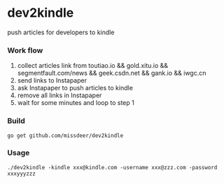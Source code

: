 # dev2kindle
push articles for developers to kindle

### Work flow
1. collect articles link from toutiao.io && gold.xitu.io && segmentfault.com/news && geek.csdn.net && gank.io && iwgc.cn
2. send links to Instapaper
3. ask Instapaper to push articles to kindle
4. remove all links in Instapaper
5. wait for some minutes and loop to step 1

### Build
`go get github.com/missdeer/dev2kindle`

### Usage
`./dev2kindle -kindle xxx@kindle.com -username xxx@zzz.com -password xxxyyyzzz`
